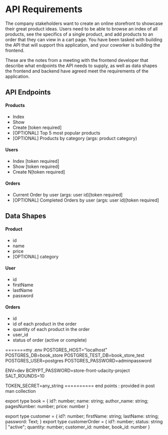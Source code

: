 # API Requirements
The company stakeholders want to create an online storefront to showcase their great product ideas. Users need to be able to browse an index of all products, see the specifics of a single product, and add products to an order that they can view in a cart page. You have been tasked with building the API that will support this application, and your coworker is building the frontend.

These are the notes from a meeting with the frontend developer that describe what endpoints the API needs to supply, as well as data shapes the frontend and backend have agreed meet the requirements of the application. 

## API Endpoints
#### Products
- Index 
- Show
- Create [token required]
- [OPTIONAL] Top 5 most popular products 
- [OPTIONAL] Products by category (args: product category)

#### Users
- Index [token required]
- Show [token required]
- Create N[token required]

#### Orders
- Current Order by user (args: user id)[token required]
- [OPTIONAL] Completed Orders by user (args: user id)[token required]

## Data Shapes
#### Product
-  id
- name
- price
- [OPTIONAL] category

#### User
- id
- firstName
- lastName
- password

#### Orders
- id
- id of each product in the order
- quantity of each product in the order
- user_id
- status of order (active or complete)

=======my .env
POSTGRES_HOST="localhost"
POSTGRES_DB=book_store
POSTGRES_TEST_DB=book_store_test
POSTGRES_USER=postgres
POSTGRES_PASSWORD=adminpassword

ENV=dev
BCRYPT_PASSWORD=store-front-udacity-project
SALT_ROUNDS=10

TOKEN_SECRET=any_string
========== end points : provided in post man collection






export type book = {
    id?: number;
    name: string;
    author_name: string;
    pagesNumber: number;
    price: number
}

export type customer = {
    id?: number;
    firstName: string;
    lastName: string;
    password: Text;
}
export type customerOrder = {
    id?: number;
    status: string | "active";
    quantity: number;
    customer_id: number,
    book_id: number
}
